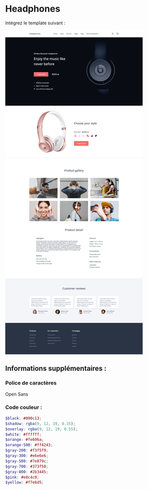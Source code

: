 # Headphones

Intégrez le template suivant :

![Preview](desktop.png)

## Informations supplémentaires :

### Police de caractères
Open Sans

### Code couleur :

```scss
$black: #090c13;
$shadow: rgba(9, 12, 19, 0.15);
$overlay: rgba(9, 12, 19, 0.55);
$white: #ffffff;
$orange: #fe696a;
$orange-500: #ff4243;
$gray-200: #f3f5f9;
$gray-300: #e6e6e6;
$gray-500: #7e879c;
$gray-700: #373f50;
$gray-800: #2b3445;
$pink: #e8c4c0;
$yellow: #f7e6d5;
```
